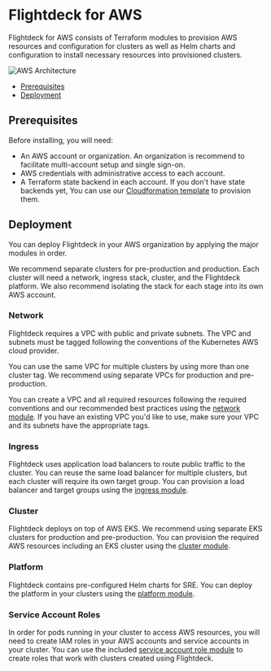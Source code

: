 # Flightdeck for AWS

Flightdeck for AWS consists of Terraform modules to provision AWS resources and
configuration for clusters as well as Helm charts and configuration to install
necessary resources into provisioned clusters.

![AWS Architecture](../docs/aws-modules.png)

- [Prerequisites](#prerequisites)
- [Deployment](#deployment)

## Prerequisites

Before installing, you will need:

- An AWS account or organization. An organization is recommend to facilitate
  multi-account setup and single sign-on.
- AWS credentials with administrative access to each account.
- A Terraform state backend in each account. If you don't have state backends
  yet, You can use our [Cloudformation template][cloudformation-state-backend]
  to provision them.

[cloudformation-state-backend]: https://github.com/thoughtbot/cloudformation-terraform-state-backend

## Deployment

You can deploy Flightdeck in your AWS organization by applying the major modules
in order.

We recommend separate clusters for pre-production and production. Each cluster
will need a network, ingress stack, cluster, and the Flightdeck platform. We
also recommend isolating the stack for each stage into its own AWS account.

### Network

Flightdeck requires a VPC with public and private subnets. The VPC and subnets
must be tagged following the conventions of the Kubernetes AWS cloud provider.

You can use the same VPC for multiple clusters by using more than one cluster
tag. We recommend using separate VPCs for production and pre-production.

You can create a VPC and all required resources following the required
conventions and our recommended best practices using the [network module]. If
you have an existing VPC you'd like to use, make sure your VPC and its subnets
have the appropriate tags.

[network module]: ./network/README.md

### Ingress

Flightdeck uses application load balancers to route public traffic to the
cluster. You can reuse the same load balancer for multiple clusters, but each
cluster will require its own target group. You can provision a load balancer and
target groups using the [ingress module].

[ingress module]: ./ingress/README.md

### Cluster

Flightdeck deploys on top of AWS EKS. We recommend using separate EKS clusters
for production and pre-production. You can provision the required AWS resources
including an EKS cluster using the [cluster module].

[cluster module]: ./cluster/README.md

### Platform

Flightdeck contains pre-configured Helm charts for SRE. You can deploy the
platform in your clusters using the [platform module].

[platform module]: ./platform/README.md

### Service Account Roles

In order for pods running in your cluster to access AWS resources, you will need
to create IAM roles in your AWS accounts and service accounts in your cluster.
You can use the included [service account role module] to create roles that work
with clusters created using Flightdeck.

[service account role module]: ./service-account-role/README.md
